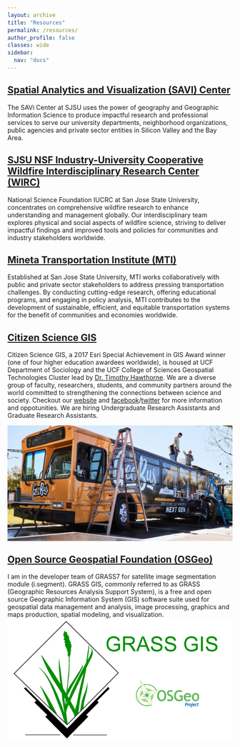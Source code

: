 ```yaml
---
layout: archive
title: "Resources"
permalink: /resources/
author_profile: false
classes: wide
sidebar:
  nav: "docs"
---
```


## [Spatial Analytics and Visualization (SAVI) Center](https://www.sjsu.edu/savi-urbp/index.php)
The SAVi Center at SJSU uses the power of geography and Geographic Information Science to produce impactful research and professional services to serve our university departments, neighborhood organizations, public agencies and private sector entities in Silicon Valley and the Bay Area.

## [SJSU NSF Industry-University Cooperative Wildfire Interdisciplinary Research Center (WIRC)](https://www.sjsu.edu/wildfire/)
National Science Foundation IUCRC at San Jose State University, concentrates on comprehensive wildfire research to enhance understanding and management globally. Our interdisciplinary team explores physical and social aspects of wildfire science, striving to deliver impactful findings and improved tools and policies for communities and industry stakeholders worldwide.

## [Mineta Transportation Institute (MTI)](https://transweb.sjsu.edu/)
Established at San Jose State University, MTI works collaboratively with public and private sector stakeholders to address pressing transportation challenges. By conducting cutting-edge research, offering educational programs, and engaging in policy analysis, MTI contributes to the development of sustainable, efficient, and equitable transportation systems for the benefit of communities and economies worldwide.

## [Citizen Science GIS](http://www.citizensciencegis.org/)
Citizen Science GIS, a 2017 Esri Special Achievement in GIS Award winner (one of four higher education awardees worldwide), is housed at UCF Department of Sociology and the UCF College of Sciences Geospatial Technologies Cluster lead by [Dr. Timothy Hawthorne]((https://sciences.ucf.edu/sociology/person/timothy-hawthorne/)). We are a diverse group of faculty, researchers, students, and community partners around the world committed to strengthening the connections between science and society. Checkout our [website](https://www.citizensciencegis.org/) and [facebook](https://www.facebook.com/citizensciencegis/)/[twitter](https://twitter.com/citizen_gis) for more information and oppotunities. We are hiring Undergraduate Research Assistants and Graduate Research Assistants. 

<img align="center" width="720" src="/assets/images/Geobus.jpg">


## [Open Source Geospatial Foundation (OSGeo)](https://grass.osgeo.org/)
I am in the developer team of GRASS7 for satellite image segmentation module (i.segment). GRASS GIS, commonly referred to as GRASS (Geographic Resources Analysis Support System), is a free and open source Geographic Information System (GIS) software suite used for geospatial data management and analysis, image processing, graphics and maps production, spatial modeling, and visualization.
<img align="center" width="720" src="/assets/images/grass-gis.png">
